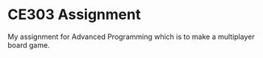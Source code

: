 # CE303 Assignment
My assignment for Advanced Programming which is to make a multiplayer board game.
